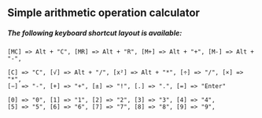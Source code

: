 ## Simple arithmetic operation calculator

##### The following keyboard shortcut layout is available:

    [MC] => Alt + "C", [MR] => Alt + "R", [M+] => Alt + "+", [M-] => Alt + "-",

    [C] => "C", [√] => Alt + "/", [x²] => Alt + "*", [÷] => "/", [×] => "*",
    [−] => "-", [+] => "+", [±] => "!", [.] => ".", [=] => "Enter"

    [0] => "0", [1] => "1", [2] => "2", [3] => "3", [4] => "4",
    [5] => "5", [6] => "6", [7] => "7", [8] => "8", [9] => "9",